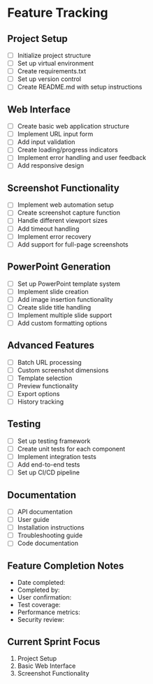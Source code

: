 # Feature Tracking

## Project Setup
- [ ] Initialize project structure
- [ ] Set up virtual environment
- [ ] Create requirements.txt
- [ ] Set up version control
- [ ] Create README.md with setup instructions

## Web Interface
- [ ] Create basic web application structure
- [ ] Implement URL input form
- [ ] Add input validation
- [ ] Create loading/progress indicators
- [ ] Implement error handling and user feedback
- [ ] Add responsive design

## Screenshot Functionality
- [ ] Implement web automation setup
- [ ] Create screenshot capture function
- [ ] Handle different viewport sizes
- [ ] Add timeout handling
- [ ] Implement error recovery
- [ ] Add support for full-page screenshots

## PowerPoint Generation
- [ ] Set up PowerPoint template system
- [ ] Implement slide creation
- [ ] Add image insertion functionality
- [ ] Create slide title handling
- [ ] Implement multiple slide support
- [ ] Add custom formatting options

## Advanced Features
- [ ] Batch URL processing
- [ ] Custom screenshot dimensions
- [ ] Template selection
- [ ] Preview functionality
- [ ] Export options
- [ ] History tracking

## Testing
- [ ] Set up testing framework
- [ ] Create unit tests for each component
- [ ] Implement integration tests
- [ ] Add end-to-end tests
- [ ] Set up CI/CD pipeline

## Documentation
- [ ] API documentation
- [ ] User guide
- [ ] Installation instructions
- [ ] Troubleshooting guide
- [ ] Code documentation

## Feature Completion Notes
- Date completed: 
- Completed by: 
- User confirmation: 
- Test coverage: 
- Performance metrics: 
- Security review: 

## Current Sprint Focus
1. Project Setup
2. Basic Web Interface
3. Screenshot Functionality 